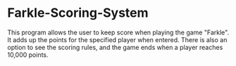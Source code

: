 # Farkle-Scoring-System
This program allows the user to keep score when playing the game "Farkle".
It adds up the points for the specified player when entered. There is also an 
option to see the scoring rules, and the game ends when a player reaches 10,000 points.
